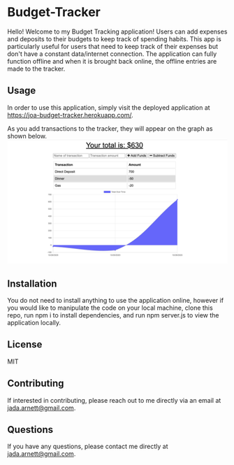 # Budget-Tracker

Hello! Welcome to my Budget Tracking application! Users can add expenses and deposits to their budgets to keep track of spending habits. This app is particularly useful for users that need to keep track of their expenses but don't have a constant data/internet connection. 
The application can fully function offline and when it is brought back online, the offline entries are made to the tracker. 

## Usage 
In order to use this application, simply visit the deployed application at https://joa-budget-tracker.herokuapp.com/. 

As you add transactions to the tracker, they will appear on the graph as shown below. 
![alt text](./public/images/budgettracker.png "Budget Tracker")


## Installation
You do not need to install anything to use the application online, however if you would like to manipulate the code on your local machine, clone this repo, run npm i to install dependencies, and run npm server.js to view the application locally. 

## License
MIT 

## Contributing
If interested in contributing, please reach out to me directly via an email at jada.arnett@gmail.com. 
 
## Questions 
If you have any questions, please contact me directly at jada.arnett@gmail.com. 

